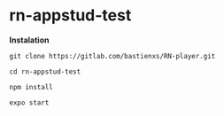 # rn-appstud-test

**Instalation**

`git clone https://gitlab.com/bastienxs/RN-player.git`

`cd rn-appstud-test`

`npm install`

`expo start`